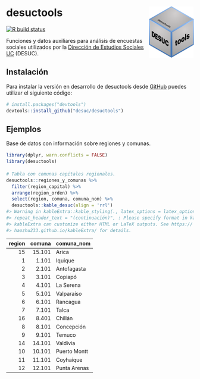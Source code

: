 
<!-- README.md is generated from README.Rmd. Please edit that file -->

# desuctools <img src="man/figures/desuctools.png" align="right" alt="" width="120" />

<!-- badges: start -->

[![R build
status](https://github.com/DESUC/desuctools/workflows/R-CMD-check/badge.svg)](https://github.com/DESUC/desuctools/actions)
<!-- badges: end -->

Funciones y datos auxiliares para análisis de encuestas sociales
utilizados por la [Dirección de Estudios Sociales
UC](http://sociologia.uc.cl/desuc) (DESUC).

## Instalación

Para instalar la versión en desarrollo de desuctools desde
[GitHub](https://github.com/desuc/desuctools) puedes utilizar el
siguiente código:

``` r
# install.packages("devtools")
devtools::install_github("desuc/desuctools")
```

## Ejemplos

Base de datos con información sobre regiones y comunas.

``` r
library(dplyr, warn.conflicts = FALSE)
library(desuctools)

# Tabla con comunas capitales regionales.
desuctools::regiones_y_comunas %>% 
  filter(region_capital) %>% 
  arrange(region_orden) %>% 
  select(region, comuna, comuna_nom) %>% 
  desuctools::kable_desuc(align = 'rrl')
#> Warning in kableExtra::kable_styling(., latex_options = latex_options,
#> repeat_header_text = "(continuación)", : Please specify format in kable.
#> kableExtra can customize either HTML or LaTeX outputs. See https://
#> haozhu233.github.io/kableExtra/ for details.
```

| region | comuna | comuna\_nom  |
| -----: | -----: | :----------- |
|     15 | 15.101 | Arica        |
|      1 |  1.101 | Iquique      |
|      2 |  2.101 | Antofagasta  |
|      3 |  3.101 | Copiapó      |
|      4 |  4.101 | La Serena    |
|      5 |  5.101 | Valparaíso   |
|      6 |  6.101 | Rancagua     |
|      7 |  7.101 | Talca        |
|     16 |  8.401 | Chillán      |
|      8 |  8.101 | Concepción   |
|      9 |  9.101 | Temuco       |
|     14 | 14.101 | Valdivia     |
|     10 | 10.101 | Puerto Montt |
|     11 | 11.101 | Coyhaique    |
|     12 | 12.101 | Punta Arenas |
